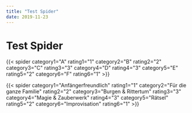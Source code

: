 ```yaml
---
title: "Test Spider"
date: 2019-11-23
---
```


# Test Spider

{{< spider category1="A" rating1="1" category2="B" rating2="2" category3="C" rating3="3" category4="D" rating4="3" category5="E" rating5="2" category6="F" rating6="1" >}}

{{< spider category1="Anfängerfreundlich" rating1="1" category2="Für die ganze Familie" rating2="2" category3="Burgen & Rittertum" rating3="3" category4="Magie & Zauberwerk" rating4="3" category5="Rätsel" rating5="2" category6="Improvisation" rating6="1" >}}
